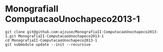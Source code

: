 MonografiaII ComputacaoUnochapeco2013-1
=======================================

```
git clone git@github.com:ajzuse/MonografiaII-ComputacaoUnochapeco2013-1.git MonografiaII-ComputacaoUnochapeco2013-1
cd MonografiaII-ComputacaoUnochapeco2013-1
git submodule update --init --recursive
```
